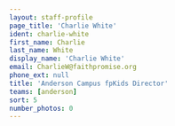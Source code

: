 ```yaml
---
layout: staff-profile
page_title: 'Charlie White'
ident: charlie-white
first_name: Charlie
last_name: White
display_name: 'Charlie White'
email: CharlieW@faithpromise.org
phone_ext: null
title: 'Anderson Campus fpKids Director'
teams: [anderson]
sort: 5
number_photos: 0
---
```


